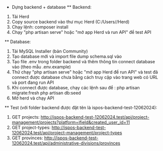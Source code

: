 * Dựng backend + database
** Backend:
1. Tải Herd
2. Copy source backend vào thư mục Herd (C:/Users/<username>/Herd)
3. Chạy lệnh: composer install
4. Chạy "php artisan serve" hoặc "mở app Herd và run API" để test API

** Database:
1. Tải MySQL Installer (bản Community)
2. Tạo database mới và import file dump schema.sql vào
3. Tạo file .env trong folder backend và thêm thông tin connect database vào (theo mẫu .env.example)
4. Thử chạy "php artisan serve" hoặc "mở app Herd để run API" và test đã connect được database chưa bằng cách truy cập vào trang web có URL và port đang run API
5. Khi connect được database, chạy các lệnh sau để :
php artisan migrate:fresh
php artisan db:seed
6. Mở herd và chạy API

** Test (với folder backend được đặt tên là ispos-backend-test-12062024):
1. GET projects: http://ispos-backend-test-12062024.test/api/project-management/projects?platform=ifield&created_user_id=11
2. GET project-types: http://ispos-backend-test-12062024.test/api/project-management/project-types
2. GET provinces: http://ispos-backend-test-12062024.test/api/administrative-divisions/provinces


